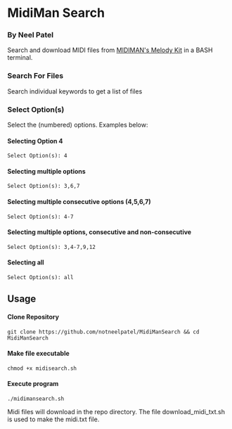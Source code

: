 # MidiMan Search

### By Neel Patel

Search and download MIDI files from [MIDIMAN's Melody Kit](https://archive.org/details/midiman_melody_kit_1.0_2015-06) in a BASH terminal.

### Search For Files

Search individual keywords to get a list of files

### Select Option(s)

Select the (numbered) options. Examples below:

#### Selecting Option 4

```
Select Option(s): 4
```

#### Selecting multiple options

```
Select Option(s): 3,6,7
```

#### Selecting multiple consecutive options (4,5,6,7)

```
Select Option(s): 4-7
```

#### Selecting multiple options, consecutive and non-consecutive

```
Select Option(s): 3,4-7,9,12
```

#### Selecting all

```
Select Option(s): all
```

## Usage

#### Clone Repository

```
git clone https://github.com/notneelpatel/MidiManSearch && cd MidiManSearch
```

#### Make file executable

```
chmod +x midisearch.sh
```

#### Execute program

```
./midimansearch.sh
```

Midi files will download in the repo directory. The file download_midi_txt.sh is used to make the midi.txt file.
